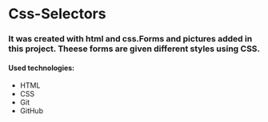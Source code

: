 # Css-Selectors
### It was created with html and css.Forms and pictures added in this project. Theese forms are given different styles using CSS.
#### Used technologies:
- HTML
- CSS
- Git
- GitHub
